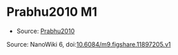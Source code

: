 <a name="material" />

# Prabhu2010 M1
<script type="application/ld+json">
  {
    "@context": "https://schema.org/",
    "@type": "ChemicalSubstance",
    "@id": "https://egonw.github.io/nanowiki/nanowiki430.html#material",
    "http://purl.org/dc/terms/conformsTo":
      {
        "@type": "CreativeWork",
        "@id": "https://bioschemas.org/profiles/ChemicalSubstance/0.4-RELEASE/"
      },
    "identfier": "430",
    "name": "Prabhu2010 M1",
    "url": "https://egonw.github.io/nanowiki/nanowiki430.html#material",
    "sameAs": "http://127.0.0.1/mediawiki/index.php/Special:URIResolver/Prabhu2010_M1"
  }
</script>


* Source: [Prabhu2010](articlePrabhu2010.md)


Source: NanoWiki 6, doi:[10.6084/m9.figshare.11897205.v1](https://doi.org/10.6084/m9.figshare.11897205.v1)
